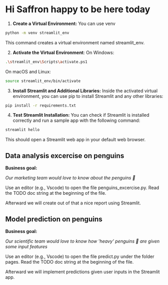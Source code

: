 # Hi Saffron happy to be here today

1. **Create a Virtual Environment:**
You can use venv

```bash
python -m venv streamlit_env
```
This command creates a virtual environment named streamlit_env.

2. **Activate the Virtual Environment**:
On Windows:

```bash
.\streamlit_env\Scripts\activate.ps1
```
On macOS and Linux:

```bash
source streamlit_env/bin/activate
```

3. **Install Streamlit and Additional Libraries:**
Inside the activated virtual environment, you can use pip to install Streamlit and any other libraries:

```bash
pip install -r requirements.txt
```

4. **Test Streamlit Installation:**
You can check if Streamlit is installed correctly and run a sample app with the following command:
```bash
streamlit hello
```
This should open a Streamlit web app in your default web browser.


## Data analysis excercise on penguins
**Business goal:**

*Our marketing team would love to know about the penguins 🐧*

Use an editor (e.g., Vscode) to open the file penguins_excercise.py. Read the TODO doc string at the beginning of the file. 

Afterward we will create out of that a nice report using Streamlit.

## Model prediction on penguins
**Business goal:**

*Our scientific team would love to know how 'heavy' penguins 🐧 are given some input features*

Use an editor (e.g., Vscode) to open the file predict.py under the folder pages. Read the TODO doc string at the beginning of the file. 

Afterward we will implement predictions given user inputs in the Streamlit app.
